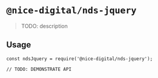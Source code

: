 # `@nice-digital/nds-jquery`

> TODO: description

## Usage

```
const ndsJquery = require('@nice-digital/nds-jquery');

// TODO: DEMONSTRATE API
```
